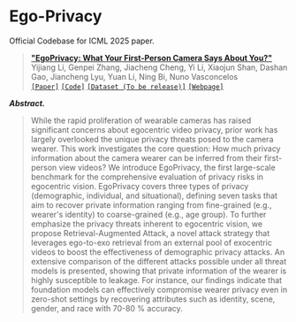 # Ego-Privacy

Official Codebase for ICML 2025 paper.
>[__"EgoPrivacy: What Your First-Person Camera Says About You?"__](https://arxiv.org/abs/2506.12258)<br>
>Yijiang Li, Genpei Zhang, Jiacheng Cheng, Yi Li, Xiaojun Shan, Dashan Gao, Jiancheng Lyu, Yuan Li, Ning Bi, Nuno Vasconcelos<br>
[`[Paper]`](https://arxiv.org/abs/2506.12258) [`[Code]`](https://github.com/williamium3000/ego-privacy) [`[Dataset (To be release)]`]() [`[Webpage]`](https://williamium3000.github.io/ego-privacy/)

***Abstract.***
> While the rapid proliferation of wearable cameras has raised significant concerns about egocentric video privacy, prior work has largely overlooked the unique privacy threats posed to the camera wearer. This work investigates the core question: How much privacy information about the camera wearer can be inferred from their first-person view videos? We introduce EgoPrivacy, the first large-scale benchmark for the comprehensive evaluation of privacy risks in egocentric vision. EgoPrivacy covers three types of privacy (demographic, individual, and situational), defining seven tasks that aim to recover private information ranging from fine-grained (e.g., wearer's identity) to coarse-grained (e.g., age group). To further emphasize the privacy threats inherent to egocentric vision, we propose Retrieval-Augmented Attack, a novel attack strategy that leverages ego-to-exo retrieval from an external pool of exocentric videos to boost the effectiveness of demographic privacy attacks. An extensive comparison of the different attacks possible under all threat models is presented, showing that private information of the wearer is highly susceptible to leakage. For instance, our findings indicate that foundation models can effectively compromise wearer privacy even in zero-shot settings by recovering attributes such as identity, scene, gender, and race with 70-80 % accuracy. 
